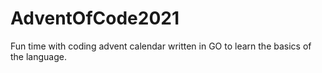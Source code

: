 # AdventOfCode2021
Fun time with coding advent calendar written in GO to learn the basics of the language.
